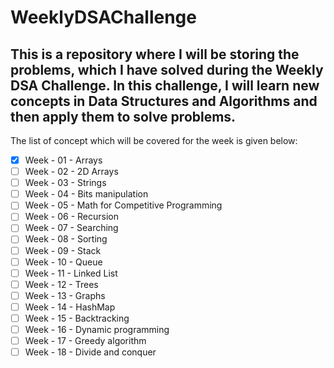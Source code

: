 # WeeklyDSAChallenge
This is a repository where I will be storing the problems, which I have solved during the Weekly DSA Challenge. In this challenge, I will learn new concepts in Data Structures and Algorithms and then apply them to solve problems.
---
The list of concept which will be covered for the week is given below:
- [x] Week - 01 - Arrays
- [ ] Week - 02 - 2D Arrays
- [ ] Week - 03 - Strings
- [ ] Week - 04 - Bits manipulation
- [ ] Week - 05 - Math for Competitive Programming
- [ ] Week - 06 - Recursion
- [ ] Week - 07 - Searching
- [ ] Week - 08 - Sorting
- [ ] Week - 09 - Stack
- [ ] Week - 10 - Queue
- [ ] Week - 11 - Linked List
- [ ] Week - 12 - Trees
- [ ] Week - 13 - Graphs
- [ ] Week - 14 - HashMap
- [ ] Week - 15 - Backtracking
- [ ] Week - 16 - Dynamic programming
- [ ] Week - 17 - Greedy algorithm
- [ ] Week - 18 - Divide and conquer
